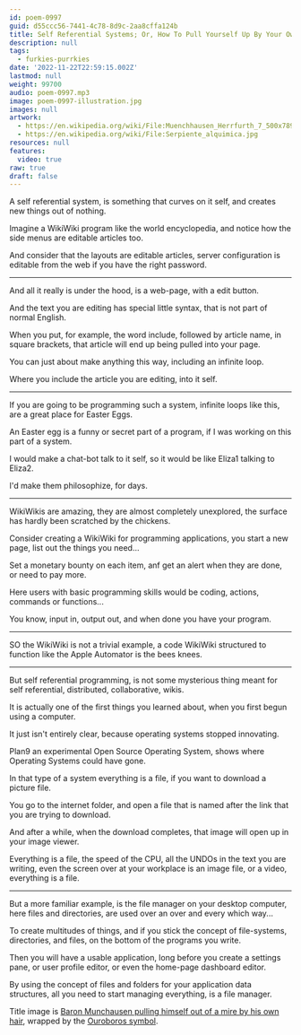 ```yaml
---
id: poem-0997
guid: d55ccc56-7441-4c78-8d9c-2aa8cffa124b
title: Self Referential Systems; Or, How To Pull Yourself Up By Your Own Shoelaces
description: null
tags:
  - furkies-purrkies
date: '2022-11-22T22:59:15.002Z'
lastmod: null
weight: 99700
audio: poem-0997.mp3
image: poem-0997-illustration.jpg
images: null
artwork:
  - https://en.wikipedia.org/wiki/File:Muenchhausen_Herrfurth_7_500x789.jpg
  - https://en.wikipedia.org/wiki/File:Serpiente_alquimica.jpg
resources: null
features:
  video: true
raw: true
draft: false
---
```


A self referential system, is something that curves on it self,
and creates new things out of nothing.

Imagine a WikiWiki program like the world encyclopedia,
and notice how the side menus are editable articles too.

And consider that the layouts are editable articles,
server configuration is editable from the web if you have the right password.

---

And all it really is under the hood, is a web-page,
with a edit button.

And the text you are editing has special little syntax,
that is not part of normal English.

When you put, for example, the word include, followed by article name, in square brackets,
that article will end up being pulled into your page.

You can just about make anything this way,
including an infinite loop.

Where you include the article you are editing,
into it self.

---

If you are going to be programming such a system,
infinite loops like this, are a great place for Easter Eggs.

An Easter egg is a funny or secret part of a program,
if I was working on this part of a system.

I would make a chat-bot talk to it self,
so it would be like Eliza1 talking to Eliza2.

I'd make them philosophize,
for days.

---

WikiWikis are amazing, they are almost completely unexplored,
the surface has hardly been scratched by the chickens.

Consider creating a WikiWiki for programming applications,
you start a new page, list out the things you need...

Set a monetary bounty on each item,
anf get an alert when they are done, or need to pay more.

Here users with basic programming skills would be coding,
actions, commands or functions...

You know, input in, output out,
and when done you have your program.

---

SO the WikiWiki is not a trivial example,
a code WikiWiki structured to function like the Apple Automator is the bees knees.

---

But self referential programming,
is not some mysterious thing meant for self referential, distributed, collaborative, wikis.

It is actually one of the first things you learned about,
when you first begun using a computer.

It just isn't entirely clear,
because operating systems stopped innovating.

Plan9 an experimental Open Source Operating System,
shows where Operating Systems could have gone.

In that type of a system everything is a file,
if you want to download a picture file.

You go to the internet folder,
and open a file that is named after the link that you are trying to download.

And after a while, when the download completes,
that image will open up in your image viewer.

Everything is a file, the speed of the CPU, all the UNDOs in the text you are writing,
even the screen over at your workplace is an image file, or a video, everything is a file.

---

But a more familiar example, is the file manager on your desktop computer,
here files and directories, are used over an over and every which way...

To create multitudes of things,
and if you stick the concept of file-systems, directories, and files, on the bottom of the programs you write.

Then you will have a usable application,
long before you create a settings pane, or user profile editor, or even the home-page dashboard editor.

By using the concept of files and folders for your application data structures,
all you need to start managing everything, is a file manager.

Title image is [Baron Munchausen pulling himself out of a mire by his own hair][1], wrapped by the [Ouroboros symbol][2].

[1]: https://en.wikipedia.org/wiki/Baron_Munchausen
[2]: https://en.wikipedia.org/wiki/Ouroboros
